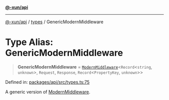 [**@-xun/api**](../../README.md)

***

[@-xun/api](../../README.md) / [types](../README.md) / GenericModernMiddleware

# Type Alias: GenericModernMiddleware

> **GenericModernMiddleware** = [`ModernMiddleware`](ModernMiddleware.md)\<`Record`\<`string`, `unknown`\>, `Request`, `Response`, `Record`\<`PropertyKey`, `unknown`\>\>

Defined in: [packages/api/src/types.ts:75](https://github.com/Xunnamius/api-utils/blob/2999e4472bea4c5a8ecd8f7c7fbf77e6b4bc26db/packages/api/src/types.ts#L75)

A generic version of [ModernMiddleware](ModernMiddleware.md).
